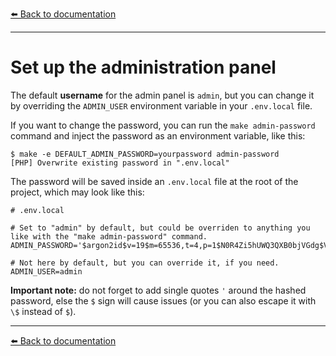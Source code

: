[⬅️ Back to documentation](../README.md)

---

# Set up the administration panel

The default **username** for the admin panel is `admin`, but you can change it by overriding the `ADMIN_USER` environment variable in your `.env.local` file.

If you want to change the password, you can run the `make admin-password` command and inject the password as an environment variable, like this:

```
$ make -e DEFAULT_ADMIN_PASSWORD=yourpassword admin-password
[PHP] Overwrite existing password in ".env.local"
```

The password will be saved inside an `.env.local` file at the root of the project, which may look like this:

```
# .env.local

# Set to "admin" by default, but could be overriden to anything you like with the "make admin-password" command.
ADMIN_PASSWORD='$argon2id$v=19$m=65536,t=4,p=1$N0R4Zi5hUWQ3QXB0bjVGdg$VsVcHzGRfGPlEbLo/JK0M4S0QT5Mx7wd+vbwXanjpb8'

# Not here by default, but you can override it, if you need.
ADMIN_USER=admin

```

**Important note:** do not forget to add single quotes `'` around the hashed password, else the `$` sign will cause issues (or you can also escape it with `\$` instead of `$`).

---
[⬅️ Back to documentation](../README.md)
